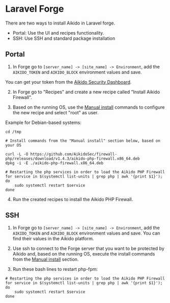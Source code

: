 # Laravel Forge

There are two ways to install Aikido in Laravel forge.

- Portal: Use the UI and recipes functionality.
- SSH: Use SSH and standard package installation

## Portal

1. In Forge go to `[server_name] -> [site_name] -> Environment`, add the `AIKIDO_TOKEN` and `AIKIDO_BLOCK` environment values and save. 

You can get your token from the [Aikido Security Dashboard](https://help.aikido.dev/doc/creating-an-aikido-zen-firewall-token/doc6vRJNzC4u).

2. In Forge go to "Recipes" and create a new recipe called "Install Aikido Firewall".

3. Based on the running OS, use the [Manual install](../README.md#Manual-install) commands to configure the new recipe and select "root" as user.

Example for Debian-based systems:
```
cd /tmp

# Install commands from the "Manual install" section below, based on your OS

curl -L -O https://github.com/AikidoSec/firewall-php/releases/download/v1.4.3/aikido-php-firewall.x86_64.deb
dpkg -i -E ./aikido-php-firewall.x86_64.deb

# Restarting the php services in order to load the Aikido PHP Firewall
for service in $(systemctl list-units | grep php | awk '{print $1}'); do
    sudo systemctl restart $service
done
```

4. Run the created recipes to install the Aikido PHP Firewall.

## SSH

1. In Forge go to `[server_name] -> [site_name] -> Environment`, add the `AIKIDO_TOKEN` and `AIKIDO_BLOCK` environment values and save. You can find their values in the Aikido platform.

2. Use ssh to connect to the Forge server that you want to be protected by Aikido and, based on the running OS, execute the install commands from the [Manual install](../README.md#Manual-install) section.

3. Run these bash lines to restart php-fpm:
```
# Restarting the php services in order to load the Aikido PHP Firewall
for service in $(systemctl list-units | grep php | awk '{print $1}'); do
    sudo systemctl restart $service
done
```
